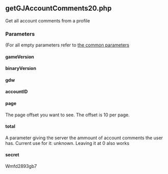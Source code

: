 ## getGJAccountComments20.php
Get all account comments from a profile
### Parameters
(For all empty parameters refer to [the common parameters](common_parameters.md)
#### gameVersion
#### binaryVersion
#### gdw
#### accountID
#### page
The page offset you want to see. The offset is 10 per page.
#### total
A parameter giving the server the ammount of account comments the user has. Current use for it: unknown. Leaving it at 0 also works
#### secret
Wmfd2893gb7
